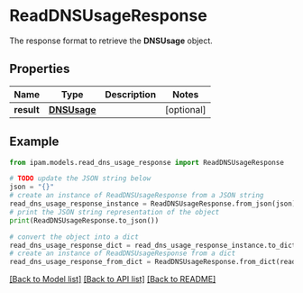 # ReadDNSUsageResponse

The response format to retrieve the __DNSUsage__ object.

## Properties

Name | Type | Description | Notes
------------ | ------------- | ------------- | -------------
**result** | [**DNSUsage**](DNSUsage.md) |  | [optional] 

## Example

```python
from ipam.models.read_dns_usage_response import ReadDNSUsageResponse

# TODO update the JSON string below
json = "{}"
# create an instance of ReadDNSUsageResponse from a JSON string
read_dns_usage_response_instance = ReadDNSUsageResponse.from_json(json)
# print the JSON string representation of the object
print(ReadDNSUsageResponse.to_json())

# convert the object into a dict
read_dns_usage_response_dict = read_dns_usage_response_instance.to_dict()
# create an instance of ReadDNSUsageResponse from a dict
read_dns_usage_response_from_dict = ReadDNSUsageResponse.from_dict(read_dns_usage_response_dict)
```
[[Back to Model list]](../README.md#documentation-for-models) [[Back to API list]](../README.md#documentation-for-api-endpoints) [[Back to README]](../README.md)


